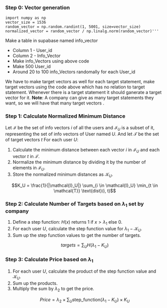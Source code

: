 ### Step 0: Vector generation 
    import numpy as np
    vector_size = 1536
    random_vector = np.random.randint(1, 5001, size=vector_size)
    normalized_vector = random_vector / np.linalg.norm(random_vector)'''

 Make a table in supabase named info_vector
 - Column 1 - User_id  
 - Column 2 - Info_Vector
 - Make info_Vectors using above code
- Make 500 User_id 
- Around 20 to 100  info_Vectors randomally for each User_id 
 
We have to make target vectors as well for each target statement,  make target vectors using the code above which has no relation to target statement. Whenever there is a target statement it should ganerate a target vector for it.
**Note**: A company can give as many target statements they want, so we will have that many target vectors .






### Step 1: Calculate Normalized Minimum Distance
Let $\mathcal{I}$ be the set of info vectors $i$ of all the users and $\mathcal{I}_U$ is a subset of it, representing the set of info vectors of User named $U$.
And let $\mathcal{T}$ be the set of target vectors $t$
For each user $U$:
1. Calculate the minimum distance between each vector $i$ in $\mathcal{I}_U$ and each vector $t$ in $\mathcal{T}$.
2. Normalize the minimum distance by dividing it by the number of elements in $\mathcal{I}_U$.
3. Store the normalized minimum distances as $\mathcal{K}_{U}$.

$$K_U = \frac{1}{|\mathcal{I}_U|} \sum_{i \in \mathcal{I}_U} \min_{t \in \mathcal{T}} \text{dist}(i, t)$$

### Step 2: Calculate Number of Targets based on  $\lambda_1$ set by company
1. Define a step function:
    $H(x)$ returns 1 if $x > \lambda_1$ else 0.
2. For each user $U$, calculate the step function value for $\lambda_1 - \mathcal{K}_{U}$.
3. Sum up the step function values to get the number of targets.

$$targets =  \sum_{U} H(\lambda_1 - K_U)$$

### Step 3: Calculate Price based on   $\lambda_1$
1. For each user $U$, calculate the product of the step function value and $\mathcal{K}_{U}$.
2. Sum up the products.
3. Multiply the sum by $\lambda_2$ to get the price.

$$Price = \lambda_2 \times \sum_{U} \text{step\_function}(\lambda_1 - K_U) \times K_U$$

